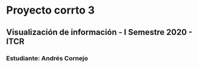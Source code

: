 # Proyecto corrto 3
## Visualización de información - I Semestre 2020 - ITCR

### Estudiante: Andrés Cornejo
